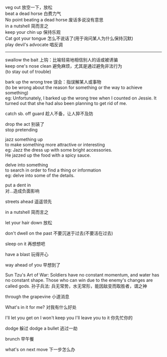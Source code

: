 veg out 放空一下，放松 <br>
beat a dead horse 白费力气 <br>
No point beating a dead horse 废话多说没有意思 <br>
in a nutshell 简而言之 <br>
keep your chin up 保持乐观 <br>
Cat got your tongue 怎么不说话了(用于询问某人为什么保持沉默) <br>
play devil's advocate 唱反调 <br>

<hr>


swallow the bait 上钩：比喻轻易地相信别人的话或被诱骗 <br>
keep one's nose clean 避免麻烦，尤其是通过避免非法行为 <br>
(to stay out of trouble) <br>

bark up the wrong tree 误会：指误解某人或事物 <br>
(to be wrong about the reason for something or the way to achieve something) <br>
eg: Unfortunately, I barked up the wrong tree when I counted on Jessie. It turned out that she had also been planning to get rid of me. <br>

catch sb. off guard 趁人不备，让人猝不及防 <br>

drop the act 别装了 <br>
stop pretending 

jazz something up <br>
to make something more attractive or interesting <br>
eg: Jazz the dress up with some bright accessories. <br>
He jazzed up the food with a spicy sauce.

delve into something <br>
to search in order to find a thing or information <br>
eg: delve into some of the details. <br>


put a dent in <br>
对...造成负面影响 <br>

streets ahead 遥遥领先  <br>

in a nutshell 简而言之 <br>

let your hair down 放松 <br>

don't dwell on the past 不要沉迷于过去(不要活在过去) <br>

sleep on it 再想想吧 <br>

have a blast 玩得开心 <br>

way ahead of you 早想到了 <br>

Sun Tzu's Art of War: Soldiers have no constant momentum, and water has no constant shape. Those who can win due to the enemy's changes are called gods.
孙子兵法: 兵无常势，水无常形，能因敌变而取胜者，谓之神 <br>

through the grapevine 小道消息 <br>

What's in it for me? 对我有什么好处 <br>

I'll let you get on
I won't keep you
I'll leave you to it
你先忙你的 <br>


dodge 躲过
dodge a bullet 逃过一劫 <br>

brunch 早午餐 <br>

what's on next move 下一步怎么办 <br>

